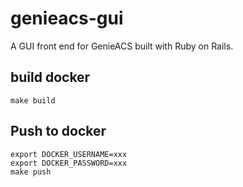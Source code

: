 genieacs-gui
============

A GUI front end for GenieACS built with Ruby on Rails.


## build docker
 ```
make build
 ```

## Push to docker
 ```
 export DOCKER_USERNAME=xxx
 export DOCKER_PASSWORD=xxx
 make push
 ```